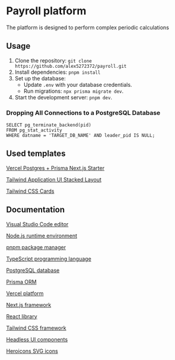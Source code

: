 # Payroll platform

The platform is designed to perform complex periodic calculations

## Usage
1. Clone the repository: `git clone https://github.com/alex5272372/payroll.git`
2. Install dependencies: `pnpm install`
3. Set up the database: 
   - Update `.env` with your database credentials.
   - Run migrations: `npx prisma migrate dev`.
4. Start the development server: `pnpm dev`.

### Dropping All Connections to a PostgreSQL Database
```
SELECT pg_terminate_backend(pid)
FROM pg_stat_activity 
WHERE datname = 'TARGET_DB_NAME' AND leader_pid IS NULL;
```

## Used templates

[Vercel Postgres + Prisma Next.js Starter](https://vercel.com/templates/next.js/postgres-prisma)

[Tailwind Application UI Stacked Layout](https://tailwindcss.com/plus/ui-blocks/application-ui/application-shells/stacked)

[Tailwind CSS Cards](https://tw-elements.com/docs/standard/components/cards/)

## Documentation

[Visual Studio Code editor](https://code.visualstudio.com/docs)

[Node.js runtime environment](https://nodejs.org/docs/latest/api/)

[pnpm package manager](https://pnpm.io/motivation)

[TypeScript programming language](https://www.typescriptlang.org/docs/)

[PostgreSQL database](https://www.postgresql.org/docs/16/index.html)

[Prisma ORM](https://www.prisma.io/docs/orm)

[Vercel platform](https://vercel.com/docs)

[Next.js framework](https://nextjs.org/docs)

[React library](https://react.dev/reference/react)

[Tailwind CSS framework](https://tailwindcss.com/docs/installation)

[Headless UI components](https://headlessui.com/)

[Heroicons SVG icons](https://heroicons.com/)
